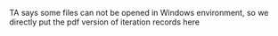 TA says some files can not be opened in Windows environment, so we directly put the pdf version of iteration records here
